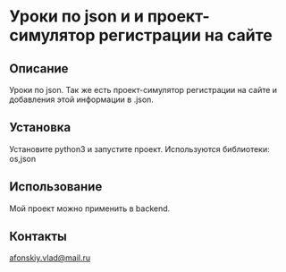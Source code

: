 # Уроки по json и и проект-симулятор регистрации на сайте 

## Описание
Уроки по json. Так же есть проект-симулятор регистрации на сайте и добавления этой информации в .json.

## Установка
Установите python3 и запустите проект. Используются библиотеки: os,json 

## Использование
Мой проект можно применить в backend.

## Контакты
afonskiy.vlad@mail.ru 
